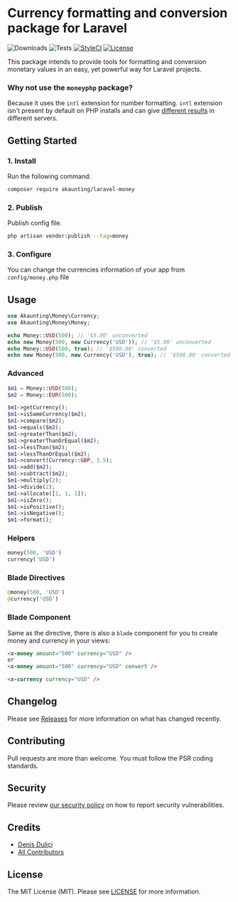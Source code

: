# Currency formatting and conversion package for Laravel

![Downloads](https://img.shields.io/packagist/dt/akaunting/laravel-money)
![Tests](https://img.shields.io/github/workflow/status/akaunting/laravel-money/Tests?label=tests)
[![StyleCI](https://github.styleci.io/repos/112121508/shield?style=flat&branch=master)](https://styleci.io/repos/112121508)
[![License](https://img.shields.io/github/license/akaunting/laravel-money)](LICENSE.md)

This package intends to provide tools for formatting and conversion monetary values in an easy, yet powerful way for Laravel projects.

### Why not use the `moneyphp` package?

Because it uses the `intl` extension for number formatting. `intl` extension isn't present by default on PHP installs and can give [different results](http://moneyphp.org/en/latest/features/formatting.html#intl-formatter) in different servers.

## Getting Started

### 1. Install

Run the following command:

```bash
composer require akaunting/laravel-money
```

### 2. Publish

Publish config file.

```bash
php artisan vendor:publish --tag=money
```

### 3. Configure

You can change the currencies information of your app from `config/money.php` file

## Usage

```php
use Akaunting\Money\Currency;
use Akaunting\Money\Money;

echo Money::USD(500); // '$5.00' unconverted
echo new Money(500, new Currency('USD')); // '$5.00' unconverted
echo Money::USD(500, true); // '$500.00' converted
echo new Money(500, new Currency('USD'), true); // '$500.00' converted
```

### Advanced

```php
$m1 = Money::USD(500);
$m2 = Money::EUR(500);

$m1->getCurrency();
$m1->isSameCurrency($m2);
$m1->compare($m2);
$m1->equals($m2);
$m1->greaterThan($m2);
$m1->greaterThanOrEqual($m2);
$m1->lessThan($m2);
$m1->lessThanOrEqual($m2);
$m1->convert(Currency::GBP, 3.5);
$m1->add($m2);
$m1->subtract($m2);
$m1->multiply(2);
$m1->divide(2);
$m1->allocate([1, 1, 1]);
$m1->isZero();
$m1->isPositive();
$m1->isNegative();
$m1->format();
```

### Helpers

```php
money(500, 'USD')
currency('USD')
```

### Blade Directives

```php
@money(500, 'USD')
@currency('USD')
```

### Blade Component

Same as the directive, there is also a `blade` component for you to create money and currency in your views:

```html
<x-money amount="500" currency="USD" />
or
<x-money amount="500" currency="USD" convert />

<x-currency currency="USD" />
```

## Changelog

Please see [Releases](../../releases) for more information on what has changed recently.

## Contributing

Pull requests are more than welcome. You must follow the PSR coding standards.

## Security

Please review [our security policy](https://github.com/akaunting/laravel-money/security/policy) on how to report security vulnerabilities.

## Credits

- [Denis Duliçi](https://github.com/denisdulici)
- [All Contributors](../../contributors)

## License

The MIT License (MIT). Please see [LICENSE](LICENSE.md) for more information.
